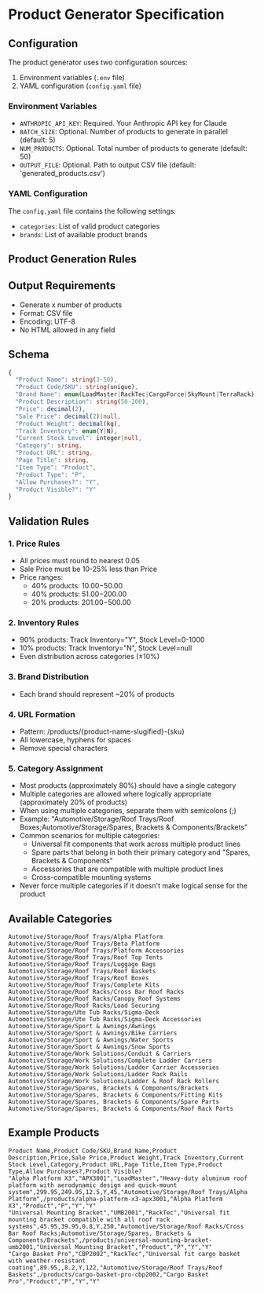# Product Generator Specification

## Configuration

The product generator uses two configuration sources:
1. Environment variables (`.env` file)
2. YAML configuration (`config.yaml` file)

### Environment Variables
- `ANTHROPIC_API_KEY`: Required. Your Anthropic API key for Claude
- `BATCH_SIZE`: Optional. Number of products to generate in parallel (default: 5)
- `NUM_PRODUCTS`: Optional. Total number of products to generate (default: 50)
- `OUTPUT_FILE`: Optional. Path to output CSV file (default: 'generated_products.csv')

### YAML Configuration
The `config.yaml` file contains the following settings:
- `categories`: List of valid product categories
- `brands`: List of available product brands

## Product Generation Rules

## Output Requirements
- Generate x number of products
- Format: CSV file
- Encoding: UTF-8
- No HTML allowed in any field

## Schema
```typescript
{
  "Product Name": string(3-50),
  "Product Code/SKU": string(unique),
  "Brand Name": enum(LoadMaster|RackTec|CargoForce|SkyMount|TerraRack),
  "Product Description": string(50-200),
  "Price": decimal(2),
  "Sale Price": decimal(2)|null,
  "Product Weight": decimal(kg),
  "Track Inventory": enum(Y|N),
  "Current Stock Level": integer|null,
  "Category": string,
  "Product URL": string,
  "Page Title": string,
  "Item Type": "Product",
  "Product Type": "P",
  "Allow Purchases?": "Y",
  "Product Visible?": "Y"
}
```

## Validation Rules

### 1. Price Rules
- All prices must round to nearest 0.05
- Sale Price must be 10-25% less than Price
- Price ranges:
  - 40% products: $10.00-$50.00
  - 40% products: $51.00-$200.00
  - 20% products: $201.00-$500.00

### 2. Inventory Rules
- 90% products: Track Inventory="Y", Stock Level=0-1000
- 10% products: Track Inventory="N", Stock Level=null
- Even distribution across categories (±10%)

### 3. Brand Distribution
- Each brand should represent ~20% of products

### 4. URL Formation
- Pattern: /products/{product-name-slugified}-{sku}
- All lowercase, hyphens for spaces
- Remove special characters

### 5. Category Assignment
- Most products (approximately 80%) should have a single category
- Multiple categories are allowed where logically appropriate (approximately 20% of products)
- When using multiple categories, separate them with semicolons (;)
- Example: "Automotive/Storage/Roof Trays/Roof Boxes;Automotive/Storage/Spares, Brackets & Components/Brackets"
- Common scenarios for multiple categories:
  - Universal fit components that work across multiple product lines
  - Spare parts that belong in both their primary category and "Spares, Brackets & Components"
  - Accessories that are compatible with multiple product lines
  - Cross-compatible mounting systems
- Never force multiple categories if it doesn't make logical sense for the product

## Available Categories
```
Automotive/Storage/Roof Trays/Alpha Platform
Automotive/Storage/Roof Trays/Beta Platform
Automotive/Storage/Roof Trays/Platform Accessories
Automotive/Storage/Roof Trays/Roof Top Tents
Automotive/Storage/Roof Trays/Luggage Bags
Automotive/Storage/Roof Trays/Roof Baskets
Automotive/Storage/Roof Trays/Roof Boxes
Automotive/Storage/Roof Trays/Complete Kits
Automotive/Storage/Roof Racks/Cross Bar Roof Racks
Automotive/Storage/Roof Racks/Canopy Roof Systems
Automotive/Storage/Roof Racks/Load Securing
Automotive/Storage/Ute Tub Racks/Sigma-Deck
Automotive/Storage/Ute Tub Racks/Sigma-Deck Accessories
Automotive/Storage/Sport & Awnings/Awnings
Automotive/Storage/Sport & Awnings/Bike Carriers
Automotive/Storage/Sport & Awnings/Water Sports
Automotive/Storage/Sport & Awnings/Snow Sports
Automotive/Storage/Work Solutions/Conduit & Carriers
Automotive/Storage/Work Solutions/Complete Ladder Carriers
Automotive/Storage/Work Solutions/Ladder Carrier Accessories
Automotive/Storage/Work Solutions/Ladder Rack Rails
Automotive/Storage/Work Solutions/Ladder & Roof Rack Rollers
Automotive/Storage/Spares, Brackets & Components/Brackets
Automotive/Storage/Spares, Brackets & Components/Fitting Kits
Automotive/Storage/Spares, Brackets & Components/Spare Parts
Automotive/Storage/Spares, Brackets & Components/Roof Rack Parts
```

## Example Products
```csv
Product Name,Product Code/SKU,Brand Name,Product Description,Price,Sale Price,Product Weight,Track Inventory,Current Stock Level,Category,Product URL,Page Title,Item Type,Product Type,Allow Purchases?,Product Visible?
"Alpha Platform X3","APX3001","LoadMaster","Heavy-duty aluminum roof platform with aerodynamic design and quick-mount system",299.95,249.95,12.5,Y,45,"Automotive/Storage/Roof Trays/Alpha Platform",/products/alpha-platform-x3-apx3001,"Alpha Platform X3","Product","P","Y","Y"
"Universal Mounting Bracket","UMB2001","RackTec","Universal fit mounting bracket compatible with all roof rack systems",45.95,39.95,0.8,Y,250,"Automotive/Storage/Roof Racks/Cross Bar Roof Racks;Automotive/Storage/Spares, Brackets & Components/Brackets",/products/universal-mounting-bracket-umb2001,"Universal Mounting Bracket","Product","P","Y","Y"
"Cargo Basket Pro","CBP2002","RackTec","Universal fit cargo basket with weather-resistant coating",89.95,,8.2,Y,122,"Automotive/Storage/Roof Trays/Roof Baskets",/products/cargo-basket-pro-cbp2002,"Cargo Basket Pro","Product","P","Y","Y"
```
